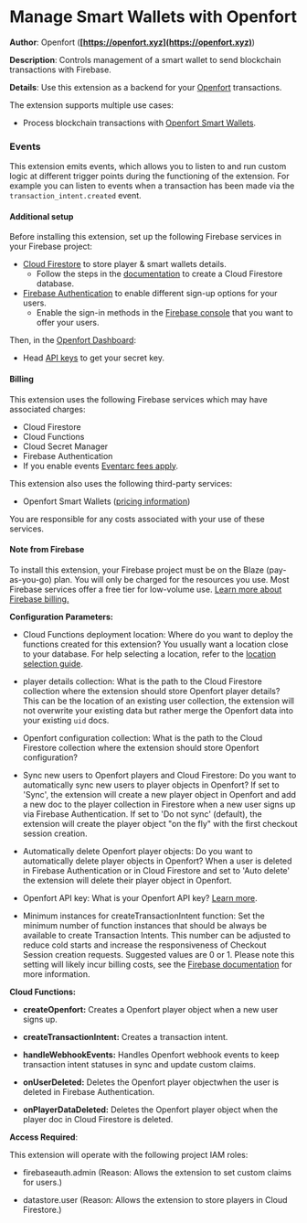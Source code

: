 # Manage Smart Wallets with Openfort

**Author**: Openfort (**[https://openfort.xyz](https://openfort.xyz)**)

**Description**: Controls management of a smart wallet to send blockchain transactions with Firebase.

**Details**: Use this extension as a backend for your [Openfort](https://www.openfort.xyz/) transactions.

The extension supports multiple use cases:

- Process blockchain transactions with [Openfort Smart Wallets](https://www.openfort.xyz/docs/guides/smart-accounts).

### Events

This extension emits events, which allows you to listen to and run custom logic at different trigger points during the functioning of the extension. For example you can listen to events when a transaction has been made via the `transaction_intent.created` event.

#### Additional setup

Before installing this extension, set up the following Firebase services in your Firebase project:

- [Cloud Firestore](https://firebase.google.com/docs/firestore) to store player & smart wallets details.
  - Follow the steps in the [documentation](https://firebase.google.com/docs/firestore/quickstart#create) to create a Cloud Firestore database.
- [Firebase Authentication](https://firebase.google.com/docs/auth) to enable different sign-up options for your users.
  - Enable the sign-in methods in the [Firebase console](https://console.firebase.google.com/project/_/authentication/providers) that you want to offer your users.

Then, in the [Openfort Dashboard](https://dashboard.openfort.xyz):

- Head [API keys](https://dashboard.openfort.xyz/apikeys) to get your secret key.

#### Billing

This extension uses the following Firebase services which may have associated charges:

- Cloud Firestore
- Cloud Functions
- Cloud Secret Manager
- Firebase Authentication
- If you enable events [Eventarc fees apply](https://cloud.google.com/eventarc/pricing).

This extension also uses the following third-party services:

- Openfort Smart Wallets ([pricing information](https://openfort.xyz))

You are responsible for any costs associated with your use of these services.

#### Note from Firebase

To install this extension, your Firebase project must be on the Blaze (pay-as-you-go) plan. You will only be charged for the resources you use. Most Firebase services offer a free tier for low-volume use. [Learn more about Firebase billing.](https://firebase.google.com/pricing)


**Configuration Parameters:**

* Cloud Functions deployment location: Where do you want to deploy the functions created for this extension? You usually want a location close to your database. For help selecting a location, refer to the [location selection guide](https://firebase.google.com/docs/functions/locations).

* player details collection: What is the path to the Cloud Firestore collection where the extension should store Openfort player details? This can be the location of an existing user collection, the extension will not overwrite your existing data but rather merge the Openfort data into your existing `uid` docs.

* Openfort configuration collection: What is the path to the Cloud Firestore collection where the extension should store Openfort configuration?

* Sync new users to Openfort players and Cloud Firestore: Do you want to automatically sync new users to player objects in Openfort? If set to 'Sync', the extension will create a new player object in Openfort and add a new doc to the player collection in Firestore when a new user signs up via Firebase Authentication. If set to 'Do not sync' (default), the extension will create the player object "on the fly" with the first checkout session creation.

* Automatically delete Openfort player objects: Do you want to automatically delete player objects in Openfort? When a user is deleted in Firebase Authentication or in Cloud Firestore and set to 'Auto delete' the extension will delete their player object in Openfort.

* Openfort API key: What is your Openfort API key? [Learn more](https://www.openfort.xyz/docs/guides/platform/keys).

* Minimum instances for createTransactionIntent function: Set the minimum number of function instances that should be always be available to create Transaction Intents. This number can be adjusted to reduce cold starts and increase the responsiveness of Checkout Session creation requests. Suggested values are 0 or 1. Please note this setting will likely incur billing costs, see the [Firebase documentation](https://firebase.google.com/docs/functions/manage-functions#reduce_the_number_of_cold_starts) for more information.



**Cloud Functions:**

* **createOpenfort:** Creates a Openfort player object when a new user signs up.

* **createTransactionIntent:** Creates a transaction intent.

* **handleWebhookEvents:** Handles Openfort webhook events to keep transaction intent statuses in sync and update custom claims.

* **onUserDeleted:** Deletes the Openfort player objectwhen the user is deleted in Firebase Authentication.

* **onPlayerDataDeleted:** Deletes the Openfort player object when the player doc in Cloud Firestore is deleted.



**Access Required**:

This extension will operate with the following project IAM roles:

* firebaseauth.admin (Reason: Allows the extension to set custom claims for users.)

* datastore.user (Reason: Allows the extension to store players in Cloud Firestore.)
